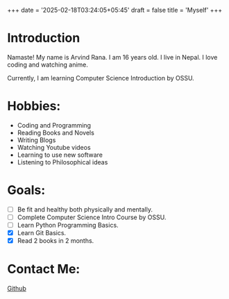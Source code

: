 +++
date = '2025-02-18T03:24:05+05:45'
draft = false
title = 'Myself'
+++

# Introduction

Namaste! My name is Arvind Rana. I am 16 years old. I live in Nepal. I love coding and watching anime.

Currently, I am learning Computer Science Introduction by OSSU.

# Hobbies:

- Coding and Programming
- Reading Books and Novels
- Writing Blogs
- Watching Youtube videos
- Learning to use new software
- Listening to Philosophical ideas

# Goals:

- [ ] Be fit and healthy both physically and mentally.
- [ ] Complete Computer Science Intro Course by OSSU.
- [ ] Learn Python Programming Basics.
- [x] Learn Git Basics.
- [x] Read 2 books in 2 months.

# Contact Me:
[Github](https://github.com/arvxndrana)
